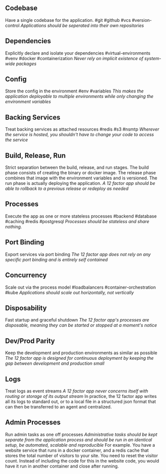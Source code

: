 ## Codebase
Have a single codebase for the application. #git #github #vcs #version-control
	*Applications should be seperated into their own repositories*

## Dependencies
Explicitly declare and isolate your dependencies #virtual-environments #venv #docker #containerization
	*Never rely on implicit existence of system-wide packages*

## Config
Store the config in the environment #env #variables 
	*This makes the application deployable to multiple environments while only changing the environment variables*

## Backing Services
Treat backing services as attached resources #redis #s3 #nsmtp
	*Wherever the service is hosted, you shouldn't have to change your code to access the service*

## Build, Release, Run
Strict separation between the build, release, and run stages. The build phase consists of creating the binary or docker image. The release phase combines that image with the environment variables and is versioned. The run phase is actually deploying the application.
	*A 12 factor app should be able to rollback to a previous release or redeploy as needed*

## Processes
Execute the app as one or more stateless processes #backend #database #caching #redis #postgresql
	*Processes should be stateless and share nothing.*

## Port Binding
Export services via port binding
	*The 12 factor app does not rely on any specific port binding and is entirely self contained*

## Concurrency
Scale out via the process model #loadbalancers #container-orchestration #kube
	*Applications should scale out horizontally, not vertically*

## Disposability
Fast startup and graceful shutdown
	*The 12 factor app's processes are disposable, meaning they can be started or stopped at a moment's notice*

## Dev/Prod Parity
Keep the development and production environments as similar as possible
	*The 12  factor app is designed for continuous deployment by keeping the gap between development and production small*

## Logs
Treat logs as event streams
	*A 12 factor app never concerns itself with routing or storage of its output stream*
In practice, the 12 factor app writes all its logs to standard out, or to a local file in a structured json format that can then be transferred to an agent and centralized.

## Admin Processes
Run admin tasks as one off processes
	*Administrative tasks should be kept separate from the application process and should be run in an identical setup, be automated, scalable and reproducible*
For example. You have a website service that runs in a docker container, and a redis cache that stores the total number of visitors to your site. You need to reset the visitor count. Instead of including the code for this in the website code, you would have it run in another container and close after running. 
